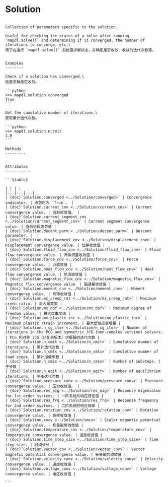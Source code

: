 # Solution

````{class} class ansys.mapdl.core.solution.Solution(mapdl)

Collection of parameters specific to the solution.

Useful for checking the status of a solve after running `mapdl.solve()` and determining if it converged, the number of iterations to converge, etc.\
用于在运行 `mapdl.solve()` 后检查求解状态，并确定是否收敛、收敛的迭代次数等。


Examples
--------

Check if a solution has converged.\
检查求解是否收敛。

```python
>>> mapdl.solution.converged
True
```

Get the cumulative number of iterations.\
获取累计迭代次数。

```python
>>> mapdl.solution.n_cmit
1.0
```

Methods
---------


Attributes
-----------

```{table}

| | | |
|---|---|---|
| {doc}`Solution.converged <../Solution/converged>` | Convergence indicator. | 收敛时为 `True`。 |
| {doc}`Solution.current_cnv <../Solution/current_cnv>` | Current convergence value. | 当前收敛值。 |
| {doc}`Solution.current_segment_cnv <../Solution/current_segment_cnv>` | Current segment convergence value. | 当前分段收敛值 |
| {doc}`Solution.decent_parm <../Solution/decent_parm>` | Descent parameter. |  |
| {doc}`Solution.displacement_cnv <../Solution/displacement_cnv>` | Displacement convergence value. | 位移收敛值 |
| {doc}`Solution.fluid_flow_cnv <../Solution/fluid_flow_cnv>` | Fluid flow convergence value. | 流体流量收敛值 |
| {doc}`Solution.force_cnv <../Solution/force_cnv>` | Force convergence value. | 力收敛值 |
| {doc}`Solution.heat_flow_cnv <../Solution/heat_flow_cnv>` | Heat flow convergence value. | 热流收敛值 |
| {doc}`Solution.magnetic_flux_cnv <../Solution/magnetic_flux_cnv>` | Magnetic flux convergence value. | 磁通量收敛值 |
| {doc}`Solution.moment_cnv <../Solution/moment_cnv>` | Moment convergence value. | 弯矩收敛值 |
| {doc}`Solution.mx_creep_rat <../Solution/mx_creep_rat>` | Maximum creep ratio. | 最大蠕变率 |
| {doc}`Solution.mx_dof <../Solution/mx_dof>` | Maximum degree of freedom value. | 最大自由度值 |
| {doc}`Solution.mx_plastic_inc <../Solution/mx_plastic_inc>` | Maximum plastic strain increment. | 最大塑性应变增量 |
| {doc}`Solution.n_cg_iter <../Solution/n_cg_iter>` | Number of iterations in the PCG and symmetric JCG (non-complex version) solvers. | PCG 和对称 JCG（非复杂版本）求解器的迭代次数 |
| {doc}`Solution.n_cmit <../Solution/n_cmit>` | Cumulative number of iterations. | 累计迭代次数 |
| {doc}`Solution.n_cmls <../Solution/n_cmls>` | Cumulative number of load steps. | 累计加载步数 |
| {doc}`Solution.n_cmss <../Solution/n_cmss>` | Number of substeps. | 子步数 |
| {doc}`Solution.n_eqit <../Solution/n_eqit>` | Number of equilibrium iterations. | 平衡迭代次数 |
| {doc}`Solution.pressure_conv <../Solution/pressure_conv>` | Pressure convergence value. | 压力收敛值。 |
| {doc}`Solution.res_eig <../Solution/res_eig>` | Response eigenvalue for 1st order systems. | 一阶系统的响应特征值 |
| {doc}`Solution.res_frq <../Solution/res_frq>` | Response frequency for 2nd order systems. | 二阶系统的响应频率 |
| {doc}`Solution.rotation_cnv <../Solution/rotation_cnv>` | Rotation convergence value. | 旋转收敛值 |
| {doc}`Solution.smcv <../Solution/smcv>` | Scalar magnetic potential convergence value. | 标量磁势收敛值 |
| {doc}`Solution.temperature_cnv <../Solution/temperature_cnv>` | Temperature convergence value. | 温度收敛值 |
| {doc}`Solution.time_step_size <../Solution/time_step_size>` | Time step size. | 时间步长 |
| {doc}`Solution.vector_cnv <../Solution/vector_cnv>` | Vector magnetic potential convergence value. | 矢量磁势收敛值 |
| {doc}`Solution.velocity_conv <../Solution/velocity_conv>` | Velocity convergence value. | 速度收敛值 |
| {doc}`Solution.voltage_conv <../Solution/voltage_conv>` | Voltage convergence value. | 电压收敛值 |

```



````